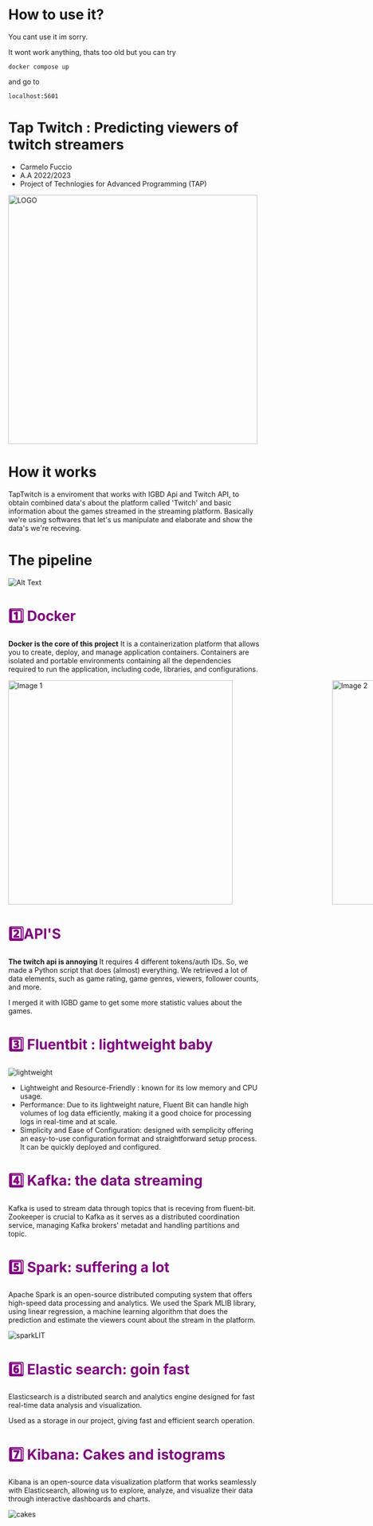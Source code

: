 # How to use it?
You cant use it im sorry.

It wont work anything, thats too old but you can try
```
docker compose up
```
and go to
```
localhost:5601
```



# Tap Twitch : Predicting viewers of twitch streamers
- Carmelo Fuccio 
- A.A 2022/2023
- Project of Technlogies for Advanced Programming (TAP)

  
<img src="presentation/_91f6e099-7946-4880-afea-94b4504cab61.jpeg" alt="LOGO" width="500"/>

# How it works
TapTwitch is a enviroment that works with IGBD Api and Twitch API, to obtain combined data's about the platform called 'Twitch' and basic information about the games streamed in the streaming platform.
Basically we're using softwares that let's us manipulate and elaborate and show the data's we're receving.

# The pipeline
![Alt Text](presentation/pipeline.png)

# <span style="color: purple"> :one: Docker </span>
**Docker is the core of this project**
It is a containerization platform that allows you to create, deploy, and manage application containers. Containers are isolated and portable environments containing all the dependencies required to run the application, including code, libraries, and configurations.

<div style="display: flex;">
    <div style="flex: 1;">
        <img src="presentation/dockerMeme.png" alt="Image 1" width="450" style="margin-right:200px;"/>
    </div>
    <div style="flex: 2;">
        <img src="presentation/whylinuxMEME.jpg" alt="Image 2" width="450"/>
    </div>
</div>

# <span style="color: purple">:two:API'S  </span>

**The twitch api is annoying**
It requires 4 different tokens/auth IDs. So, we made a Python script that does (almost) everything.
We retrieved a lot of data elements, such as game rating, game genres, viewers, follower counts, and more.

I merged it with IGBD game to get some more statistic values about the games.

# <span style="color: purple">3️⃣ Fluentbit : lightweight baby </span>

![lightweight](presentation/light-weight.gif)

- Lightweight and Resource-Friendly : known for its low memory and CPU usage.
- Performance: Due to its lightweight nature, Fluent Bit can handle high volumes of log data efficiently, making it a good choice for processing logs in real-time and at scale.
- Simplicity and Ease of Configuration: designed with semplicity offering an easy-to-use configuration format and straightforward setup process. It can be quickly deployed and configured.

# <span style="color: purple">:four: Kafka: the data streaming</span>


Kafka is used to stream data through topics that is receving from fluent-bit.
Zookeeper is crucial to Kafka as it serves as a distributed coordination service, managing Kafka brokers' metadat and handling partitions and topic.

# <span style="color: purple">:five: Spark: suffering a lot </span>

Apache Spark is an open-source distributed computing system that offers high-speed data processing and analytics.
We used the Spark MLIB library, using linear regression, a machine learning algorithm that does the prediction and estimate the viewers count about the stream in the platform.

![sparkLIT](presentation/sparkLIT.png)

# <span style="color: purple">:six: Elastic search: goin fast</span>


Elasticsearch is a distributed search and analytics engine designed for fast real-time data analysis and visualization. 

Used as a storage in our project, giving fast and efficient search operation.

# <span style="color: purple">7️⃣ Kibana: Cakes and istograms </span>


Kibana is an open-source data visualization platform that works seamlessly with Elasticsearch, allowing us to explore, analyze, and visualize their data through interactive dashboards and charts.

![cakes](presentation/kibana.png)

